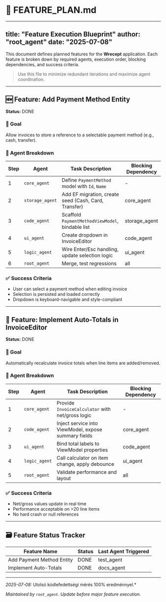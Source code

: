 # 📌 FEATURE\_PLAN.md

---

title: "Feature Execution Blueprint"
author: "root\_agent"
date: "2025-07-08"
------------------

This document defines planned features for the **Wrecept** application. Each feature is broken down by required agents, execution order, blocking dependencies, and success criteria.

> Use this file to minimize redundant iterations and maximize agent coordination.

---

## 🆕 Feature: Add Payment Method Entity

**Status:** DONE

### 🎯 Goal

Allow invoices to store a reference to a selectable payment method (e.g., cash, transfer).

### 🧩 Agent Breakdown

| Step | Agent           | Task Description                                     | Blocking Dependency |
| ---- | --------------- | ---------------------------------------------------- | ------------------- |
| 1    | `core_agent`    | Define `PaymentMethod` model with `Id`, `Name`       | -                   |
| 2    | `storage_agent` | Add EF migration, create seed (Cash, Card, Transfer) | core\_agent         |
| 3    | `code_agent`    | Scaffold `PaymentMethodViewModel`, bindable list     | storage\_agent      |
| 4    | `ui_agent`      | Create dropdown in InvoiceEditor                     | code\_agent         |
| 5    | `logic_agent`   | Wire Enter/Esc handling, update selection logic      | ui\_agent           |
| 6    | `root_agent`    | Merge, test regressions                              | all                 |

### ✅ Success Criteria

* User can select a payment method when editing invoice
* Selection is persisted and loaded correctly
* Dropdown is keyboard-navigable and style-compliant

---

## 🧮 Feature: Implement Auto-Totals in InvoiceEditor

**Status:** DONE

### 🎯 Goal

Automatically recalculate invoice totals when line items are added/removed.

### 🧩 Agent Breakdown

| Step | Agent         | Task Description                                     | Blocking Dependency |
| ---- | ------------- | ---------------------------------------------------- | ------------------- |
| 1    | `core_agent`  | Provide `InvoiceCalculator` with net/gross logic     | -                   |
| 2    | `code_agent`  | Inject service into ViewModel, expose summary fields | core\_agent         |
| 3    | `ui_agent`    | Bind total labels to ViewModel properties            | code\_agent         |
| 4    | `logic_agent` | Call calculator on item change, apply debounce       | ui\_agent           |
| 5    | `root_agent`  | Validate performance and layout                      | all                 |

### ✅ Success Criteria

* Net/gross values update in real time
* Performance acceptable on >20 line items
* No hard crash or null references

---


## 🗃️ Feature Status Tracker

| Feature Name                  | Status      | Last Agent Triggered |
| ----------------------------- | ----------- | -------------------- |
| Add Payment Method Entity     | DONE        | test_agent           |
| Implement Auto-Totals         | DONE        | docs_agent           |

---

*2025-07-08:* Utolsó kódlefedettségi mérés 100% eredménnyel.*

*Maintained by `root_agent`. Update before major feature execution.*
